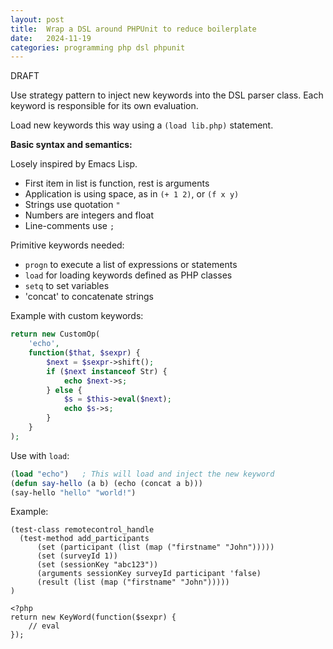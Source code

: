 ```yaml
---
layout: post
title:  Wrap a DSL around PHPUnit to reduce boilerplate
date:   2024-11-19
categories: programming php dsl phpunit
---
```


DRAFT

Use strategy pattern to inject new keywords into the DSL parser class. Each keyword is responsible for its own evaluation.

Load new keywords this way using a `(load lib.php)` statement.

**Basic syntax and semantics:**

Losely inspired by Emacs Lisp.

* First item in list is function, rest is arguments
* Application is using space, as in `(+ 1 2)`, or `(f x y)`
* Strings use quotation `"`
* Numbers are integers and float
* Line-comments use `;`

Primitive keywords needed:

* `progn` to execute a list of expressions or statements
* `load` for loading keywords defined as PHP classes
* `setq` to set variables
* 'concat' to concatenate strings

Example with custom keywords:

```php
return new CustomOp(
    'echo',
    function($that, $sexpr) {
        $next = $sexpr->shift();
        if ($next instanceof Str) {
            echo $next->s;
        } else {
            $s = $this->eval($next);
            echo $s->s;
        }
    }
);
```

Use with `load`:

```lisp
(load "echo")   ; This will load and inject the new keyword
(defun say-hello (a b) (echo (concat a b)))
(say-hello "hello" "world!")
```

Example:

```
(test-class remotecontrol_handle
  (test-method add_participants
      (set (participant (list (map ("firstname" "John")))))
      (set (surveyId 1))
      (set (sessionKey "abc123"))
      (arguments sessionKey surveyId participant 'false)
      (result (list (map ("firstname" "John")))))
)
```

```
<?php
return new KeyWord(function($sexpr) {
    // eval
});
```
